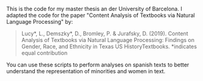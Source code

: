 This is the code for my master thesis an der University of Barcelona.
I adapted the code for the paper "Content Analysis of Textbooks via Natural Language Processing" by:
> Lucy*, L., Demszky*, D., Bromley, P. & Jurafsky, D. (2019). Content Analysis of Textbooks via Natural Language Processing: Findings on Gender, Race, and Ethnicity in Texas US HistoryTextbooks.  *indicates equal contribution

You can use these scripts to perform analyses on spanish texts to better understand the representation of minorities and women in text. 
